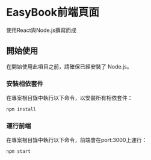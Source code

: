 # EasyBook前端頁面

使用React與Node.js撰寫而成

## 開始使用

在開始使用此項目之前，請確保已經安裝了 Node.js。

### 安裝相依套件
在專案根目錄中執行以下命令，以安裝所有相依套件：
```bash
npm install
```

### 運行前端
在專案根目錄中執行以下命令，前端會在port:3000上運行：
```bash
npm start
```
